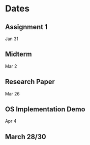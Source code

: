 # Dates

## Assignment 1

Jan 31

## Midterm

Mar 2

## Research Paper

Mar 26

## OS Implementation Demo

Apr 4

## March 28/30 